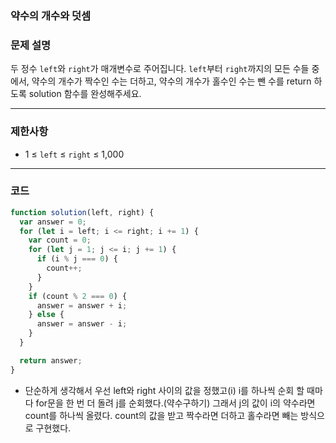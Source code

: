 ### 약수의 개수와 덧셈

### **문제 설명**

두 정수 `left`와 `right`가 매개변수로 주어집니다. `left`부터 `right`까지의 모든 수들 중에서, 약수의 개수가 짝수인 수는 더하고, 약수의 개수가 홀수인 수는 뺀 수를 return 하도록 solution 함수를 완성해주세요.

---

### 제한사항

- 1 ≤ `left` ≤ `right` ≤ 1,000

---

### 코드

```jsx
function solution(left, right) {
  var answer = 0;
  for (let i = left; i <= right; i += 1) {
    var count = 0;
    for (let j = 1; j <= i; j += 1) {
      if (i % j === 0) {
        count++;
      }
    }
    if (count % 2 === 0) {
      answer = answer + i;
    } else {
      answer = answer - i;
    }
  }

  return answer;
}
```

- 단순하게 생각해서 우선 left와 right 사이의 값을 정했고(i) i를 하나씩 순회 할 때마다 for문을 한 번 더 돌려 j를 순회했다.(약수구하기) 그래서 j의 값이 i의 약수라면 count를 하나씩 올렸다. count의 값을 받고 짝수라면 더하고 홀수라면 빼는 방식으로 구현했다.

